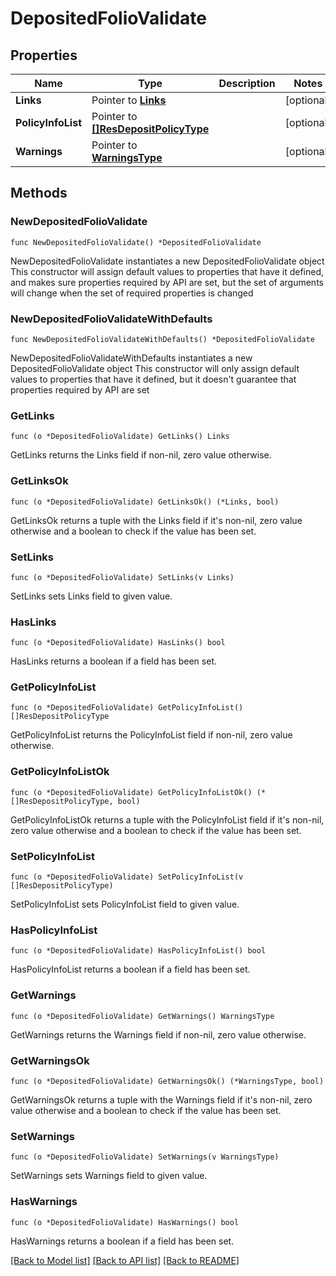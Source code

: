 # DepositedFolioValidate

## Properties

Name | Type | Description | Notes
------------ | ------------- | ------------- | -------------
**Links** | Pointer to [**Links**](Links.md) |  | [optional] 
**PolicyInfoList** | Pointer to [**[]ResDepositPolicyType**](ResDepositPolicyType.md) |  | [optional] 
**Warnings** | Pointer to [**WarningsType**](WarningsType.md) |  | [optional] 

## Methods

### NewDepositedFolioValidate

`func NewDepositedFolioValidate() *DepositedFolioValidate`

NewDepositedFolioValidate instantiates a new DepositedFolioValidate object
This constructor will assign default values to properties that have it defined,
and makes sure properties required by API are set, but the set of arguments
will change when the set of required properties is changed

### NewDepositedFolioValidateWithDefaults

`func NewDepositedFolioValidateWithDefaults() *DepositedFolioValidate`

NewDepositedFolioValidateWithDefaults instantiates a new DepositedFolioValidate object
This constructor will only assign default values to properties that have it defined,
but it doesn't guarantee that properties required by API are set

### GetLinks

`func (o *DepositedFolioValidate) GetLinks() Links`

GetLinks returns the Links field if non-nil, zero value otherwise.

### GetLinksOk

`func (o *DepositedFolioValidate) GetLinksOk() (*Links, bool)`

GetLinksOk returns a tuple with the Links field if it's non-nil, zero value otherwise
and a boolean to check if the value has been set.

### SetLinks

`func (o *DepositedFolioValidate) SetLinks(v Links)`

SetLinks sets Links field to given value.

### HasLinks

`func (o *DepositedFolioValidate) HasLinks() bool`

HasLinks returns a boolean if a field has been set.

### GetPolicyInfoList

`func (o *DepositedFolioValidate) GetPolicyInfoList() []ResDepositPolicyType`

GetPolicyInfoList returns the PolicyInfoList field if non-nil, zero value otherwise.

### GetPolicyInfoListOk

`func (o *DepositedFolioValidate) GetPolicyInfoListOk() (*[]ResDepositPolicyType, bool)`

GetPolicyInfoListOk returns a tuple with the PolicyInfoList field if it's non-nil, zero value otherwise
and a boolean to check if the value has been set.

### SetPolicyInfoList

`func (o *DepositedFolioValidate) SetPolicyInfoList(v []ResDepositPolicyType)`

SetPolicyInfoList sets PolicyInfoList field to given value.

### HasPolicyInfoList

`func (o *DepositedFolioValidate) HasPolicyInfoList() bool`

HasPolicyInfoList returns a boolean if a field has been set.

### GetWarnings

`func (o *DepositedFolioValidate) GetWarnings() WarningsType`

GetWarnings returns the Warnings field if non-nil, zero value otherwise.

### GetWarningsOk

`func (o *DepositedFolioValidate) GetWarningsOk() (*WarningsType, bool)`

GetWarningsOk returns a tuple with the Warnings field if it's non-nil, zero value otherwise
and a boolean to check if the value has been set.

### SetWarnings

`func (o *DepositedFolioValidate) SetWarnings(v WarningsType)`

SetWarnings sets Warnings field to given value.

### HasWarnings

`func (o *DepositedFolioValidate) HasWarnings() bool`

HasWarnings returns a boolean if a field has been set.


[[Back to Model list]](../README.md#documentation-for-models) [[Back to API list]](../README.md#documentation-for-api-endpoints) [[Back to README]](../README.md)


